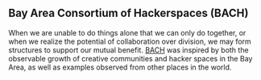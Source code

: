 ## Bay Area Consortium of Hackerspaces (BACH)

When we are unable to do things alone that we can only do together, or when we realize the potential of collaboration over division, we may form structures to support our mutual benefit. [BACH](http://ba.chgrp.org/) was inspired by both the observable growth of creative communities and hacker spaces in the Bay Area, as well as examples observed from other places in the world.
